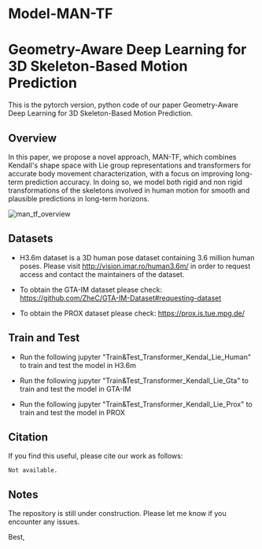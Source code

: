 # Model-MAN-TF

# Geometry-Aware Deep Learning for 3D Skeleton-Based Motion Prediction

This is the pytorch version, python code of our paper Geometry-Aware Deep Learning for 3D Skeleton-Based Motion Prediction. 

## Overview

In this paper, we propose a novel approach, MAN-TF, which combines Kendall's shape space with Lie group representations and transformers for accurate body movement characterization, with a focus on improving long-term prediction accuracy. 
In doing so, we model both rigid and non rigid transformations of the skeletons involved in human motion for smooth and plausible predictions in long-term horizons.

![man_tf_overview](https://github.com/anonymeeeeeee/Model-MAN-TF/assets/161598974/fceb551b-24ac-49c8-a52f-271646eeaf9b)

## Datasets

* H3.6m dataset is a 3D human pose dataset containing 3.6 million human poses.
Please visit http://vision.imar.ro/human3.6m/ in order to request access and contact the maintainers of the dataset.

* To obtain the GTA-IM dataset please check: https://github.com/ZheC/GTA-IM-Dataset#requesting-dataset 

* To obtain the PROX dataset please check: https://prox.is.tue.mpg.de/


## Train and Test

* Run the following jupyter "Train&Test_Transformer_Kendal_Lie_Human" to train and test the model in H3.6m

* Run the following jupyter "Train&Test_Transformer_Kendall_Lie_Gta" to train and test the model in GTA-IM

* Run the following jupyter "Train&Test_Transformer_Kendall_Lie_Prox" to train and test the model in PROX
  

## Citation

If you find this useful, please cite our work as follows:

```
Not available.
```

## Notes
The repository is still under construction. Please let me know if you encounter any issues.

Best, 
